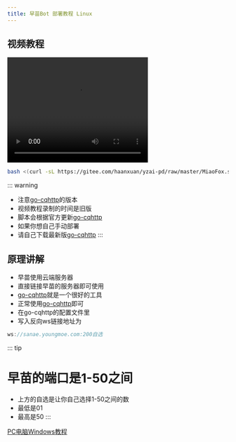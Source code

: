 ```yaml
---
title: 早苗Bot 部署教程 Linux
---
```


## 视频教程
<video src="/Fox/Linux.mp4" width="320" height="240" controls preload></video>

```bash
bash <(curl -sL https://gitee.com/haanxuan/yzai-pd/raw/master/MiaoFox.sh)
```

::: warning
- 注意[go-cqhttp](https://docs.go-cqhttp.org/)的版本
- 视频教程录制的时间是旧版
- 脚本会根据官方更新[go-cqhttp](https://docs.go-cqhttp.org/)
- 如果你想自己手动部署
- 请自己下载最新版[go-cqhttp](https://docs.go-cqhttp.org/)
:::

## 原理讲解
- 早苗使用云端服务器
- 直接链接早苗的服务器即可使用
- [go-cqhttp](https://docs.go-cqhttp.org/)就是一个很好的工具
- 正常使用[go-cqhttp](https://docs.go-cqhttp.org/)即可
- 在go-cqhttp的配置文件里
- 写入反向ws链接地址为

```js
ws://sanae.youngmoe.com:200自选
```

::: tip
# 早苗的端口是1-50之间
- 上方的自选是让你自己选择1-50之间的数
- 最低是01
- 最高是50
:::

[PC电脑Windows教程](/blogs/Fox/Win.md)